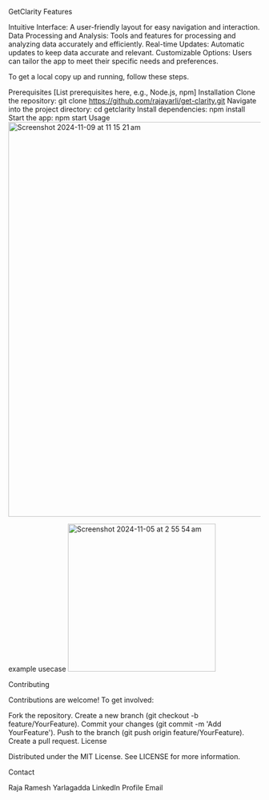 GetClarity
Features

Intuitive Interface: A user-friendly layout for easy navigation and interaction.
Data Processing and Analysis: Tools and features for processing and analyzing data accurately and efficiently.
Real-time Updates: Automatic updates to keep data accurate and relevant.
Customizable Options: Users can tailor the app to meet their specific needs and preferences.


To get a local copy up and running, follow these steps.

Prerequisites
[List prerequisites here, e.g., Node.js, npm]
Installation
Clone the repository:
git clone https://github.com/rajayarli/get-clarity.git
Navigate into the project directory:
cd getclarity
Install dependencies:
npm install
Start the app:
npm start
Usage
<img width="788" alt="Screenshot 2024-11-09 at 11 15 21 am" src="https://github.com/user-attachments/assets/18a5c6b3-5541-4c9c-90e2-1d61a5aae379">

example usecase
<img width="295" alt="Screenshot 2024-11-05 at 2 55 54 am" src="https://github.com/user-attachments/assets/6d22ba62-2a54-4a61-8dd7-d3e53eac91d6">


Contributing

Contributions are welcome! To get involved:

Fork the repository.
Create a new branch (git checkout -b feature/YourFeature).
Commit your changes (git commit -m 'Add YourFeature').
Push to the branch (git push origin feature/YourFeature).
Create a pull request.
License

Distributed under the MIT License. See LICENSE for more information.

Contact

Raja Ramesh Yarlagadda
LinkedIn Profile
Email






